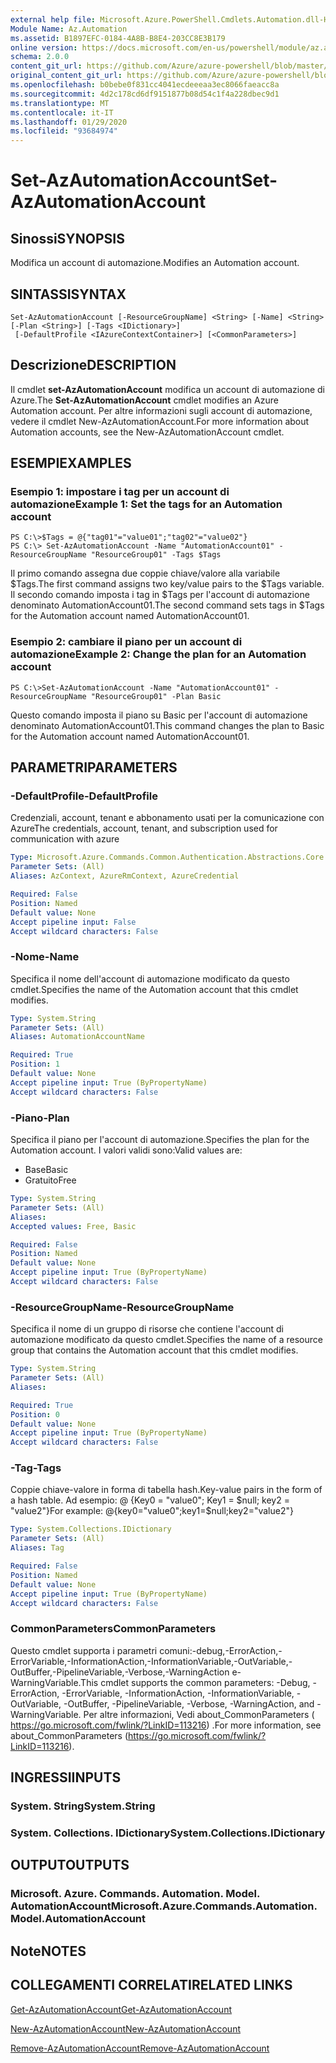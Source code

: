 ```yaml
---
external help file: Microsoft.Azure.PowerShell.Cmdlets.Automation.dll-Help.xml
Module Name: Az.Automation
ms.assetid: B1897EFC-0184-4A8B-B8E4-203CC8E3B179
online version: https://docs.microsoft.com/en-us/powershell/module/az.automation/set-azautomationaccount
schema: 2.0.0
content_git_url: https://github.com/Azure/azure-powershell/blob/master/src/Automation/Automation/help/Set-AzAutomationAccount.md
original_content_git_url: https://github.com/Azure/azure-powershell/blob/master/src/Automation/Automation/help/Set-AzAutomationAccount.md
ms.openlocfilehash: b0bebe0f831cc4041ecdeeeaa3ec8066faeacc8a
ms.sourcegitcommit: 4d2c178cd6df9151877b08d54c1f4a228dbec9d1
ms.translationtype: MT
ms.contentlocale: it-IT
ms.lasthandoff: 01/29/2020
ms.locfileid: "93684974"
---
```

# <span data-ttu-id="d95ff-101">Set-AzAutomationAccount</span><span class="sxs-lookup"><span data-stu-id="d95ff-101">Set-AzAutomationAccount</span></span>

## <span data-ttu-id="d95ff-102">Sinossi</span><span class="sxs-lookup"><span data-stu-id="d95ff-102">SYNOPSIS</span></span>
<span data-ttu-id="d95ff-103">Modifica un account di automazione.</span><span class="sxs-lookup"><span data-stu-id="d95ff-103">Modifies an Automation account.</span></span>

## <span data-ttu-id="d95ff-104">SINTASSI</span><span class="sxs-lookup"><span data-stu-id="d95ff-104">SYNTAX</span></span>

```
Set-AzAutomationAccount [-ResourceGroupName] <String> [-Name] <String> [-Plan <String>] [-Tags <IDictionary>]
 [-DefaultProfile <IAzureContextContainer>] [<CommonParameters>]
```

## <span data-ttu-id="d95ff-105">Descrizione</span><span class="sxs-lookup"><span data-stu-id="d95ff-105">DESCRIPTION</span></span>
<span data-ttu-id="d95ff-106">Il cmdlet **set-AzAutomationAccount** modifica un account di automazione di Azure.</span><span class="sxs-lookup"><span data-stu-id="d95ff-106">The **Set-AzAutomationAccount** cmdlet modifies an Azure Automation account.</span></span>
<span data-ttu-id="d95ff-107">Per altre informazioni sugli account di automazione, vedere il cmdlet New-AzAutomationAccount.</span><span class="sxs-lookup"><span data-stu-id="d95ff-107">For more information about Automation accounts, see the New-AzAutomationAccount cmdlet.</span></span>

## <span data-ttu-id="d95ff-108">ESEMPI</span><span class="sxs-lookup"><span data-stu-id="d95ff-108">EXAMPLES</span></span>

### <span data-ttu-id="d95ff-109">Esempio 1: impostare i tag per un account di automazione</span><span class="sxs-lookup"><span data-stu-id="d95ff-109">Example 1: Set the tags for an Automation account</span></span>
```
PS C:\>$Tags = @{"tag01"="value01";"tag02"="value02"}
PS C:\> Set-AzAutomationAccount -Name "AutomationAccount01" -ResourceGroupName "ResourceGroup01" -Tags $Tags
```

<span data-ttu-id="d95ff-110">Il primo comando assegna due coppie chiave/valore alla variabile $Tags.</span><span class="sxs-lookup"><span data-stu-id="d95ff-110">The first command assigns two key/value pairs to the $Tags variable.</span></span>
<span data-ttu-id="d95ff-111">Il secondo comando imposta i tag in $Tags per l'account di automazione denominato AutomationAccount01.</span><span class="sxs-lookup"><span data-stu-id="d95ff-111">The second command sets tags in $Tags for the Automation account named AutomationAccount01.</span></span>

### <span data-ttu-id="d95ff-112">Esempio 2: cambiare il piano per un account di automazione</span><span class="sxs-lookup"><span data-stu-id="d95ff-112">Example 2: Change the plan for an Automation account</span></span>
```
PS C:\>Set-AzAutomationAccount -Name "AutomationAccount01" -ResourceGroupName "ResourceGroup01" -Plan Basic
```

<span data-ttu-id="d95ff-113">Questo comando imposta il piano su Basic per l'account di automazione denominato AutomationAccount01.</span><span class="sxs-lookup"><span data-stu-id="d95ff-113">This command changes the plan to Basic for the Automation account named AutomationAccount01.</span></span>

## <span data-ttu-id="d95ff-114">PARAMETRI</span><span class="sxs-lookup"><span data-stu-id="d95ff-114">PARAMETERS</span></span>

### <span data-ttu-id="d95ff-115">-DefaultProfile</span><span class="sxs-lookup"><span data-stu-id="d95ff-115">-DefaultProfile</span></span>
<span data-ttu-id="d95ff-116">Credenziali, account, tenant e abbonamento usati per la comunicazione con Azure</span><span class="sxs-lookup"><span data-stu-id="d95ff-116">The credentials, account, tenant, and subscription used for communication with azure</span></span>

```yaml
Type: Microsoft.Azure.Commands.Common.Authentication.Abstractions.Core.IAzureContextContainer
Parameter Sets: (All)
Aliases: AzContext, AzureRmContext, AzureCredential

Required: False
Position: Named
Default value: None
Accept pipeline input: False
Accept wildcard characters: False
```

### <span data-ttu-id="d95ff-117">-Nome</span><span class="sxs-lookup"><span data-stu-id="d95ff-117">-Name</span></span>
<span data-ttu-id="d95ff-118">Specifica il nome dell'account di automazione modificato da questo cmdlet.</span><span class="sxs-lookup"><span data-stu-id="d95ff-118">Specifies the name of the Automation account that this cmdlet modifies.</span></span>

```yaml
Type: System.String
Parameter Sets: (All)
Aliases: AutomationAccountName

Required: True
Position: 1
Default value: None
Accept pipeline input: True (ByPropertyName)
Accept wildcard characters: False
```

### <span data-ttu-id="d95ff-119">-Piano</span><span class="sxs-lookup"><span data-stu-id="d95ff-119">-Plan</span></span>
<span data-ttu-id="d95ff-120">Specifica il piano per l'account di automazione.</span><span class="sxs-lookup"><span data-stu-id="d95ff-120">Specifies the plan for the Automation account.</span></span>
<span data-ttu-id="d95ff-121">I valori validi sono:</span><span class="sxs-lookup"><span data-stu-id="d95ff-121">Valid values are:</span></span>
- <span data-ttu-id="d95ff-122">Base</span><span class="sxs-lookup"><span data-stu-id="d95ff-122">Basic</span></span>
- <span data-ttu-id="d95ff-123">Gratuito</span><span class="sxs-lookup"><span data-stu-id="d95ff-123">Free</span></span>

```yaml
Type: System.String
Parameter Sets: (All)
Aliases:
Accepted values: Free, Basic

Required: False
Position: Named
Default value: None
Accept pipeline input: True (ByPropertyName)
Accept wildcard characters: False
```

### <span data-ttu-id="d95ff-124">-ResourceGroupName</span><span class="sxs-lookup"><span data-stu-id="d95ff-124">-ResourceGroupName</span></span>
<span data-ttu-id="d95ff-125">Specifica il nome di un gruppo di risorse che contiene l'account di automazione modificato da questo cmdlet.</span><span class="sxs-lookup"><span data-stu-id="d95ff-125">Specifies the name of a resource group that contains the Automation account that this cmdlet modifies.</span></span>

```yaml
Type: System.String
Parameter Sets: (All)
Aliases:

Required: True
Position: 0
Default value: None
Accept pipeline input: True (ByPropertyName)
Accept wildcard characters: False
```

### <span data-ttu-id="d95ff-126">-Tag</span><span class="sxs-lookup"><span data-stu-id="d95ff-126">-Tags</span></span>
<span data-ttu-id="d95ff-127">Coppie chiave-valore in forma di tabella hash.</span><span class="sxs-lookup"><span data-stu-id="d95ff-127">Key-value pairs in the form of a hash table.</span></span> <span data-ttu-id="d95ff-128">Ad esempio: @ {Key0 = "value0"; Key1 = $null; key2 = "value2"}</span><span class="sxs-lookup"><span data-stu-id="d95ff-128">For example: @{key0="value0";key1=$null;key2="value2"}</span></span>

```yaml
Type: System.Collections.IDictionary
Parameter Sets: (All)
Aliases: Tag

Required: False
Position: Named
Default value: None
Accept pipeline input: True (ByPropertyName)
Accept wildcard characters: False
```

### <span data-ttu-id="d95ff-129">CommonParameters</span><span class="sxs-lookup"><span data-stu-id="d95ff-129">CommonParameters</span></span>
<span data-ttu-id="d95ff-130">Questo cmdlet supporta i parametri comuni:-debug,-ErrorAction,-ErrorVariable,-InformationAction,-InformationVariable,-OutVariable,-OutBuffer,-PipelineVariable,-Verbose,-WarningAction e-WarningVariable.</span><span class="sxs-lookup"><span data-stu-id="d95ff-130">This cmdlet supports the common parameters: -Debug, -ErrorAction, -ErrorVariable, -InformationAction, -InformationVariable, -OutVariable, -OutBuffer, -PipelineVariable, -Verbose, -WarningAction, and -WarningVariable.</span></span> <span data-ttu-id="d95ff-131">Per altre informazioni, Vedi about_CommonParameters ( https://go.microsoft.com/fwlink/?LinkID=113216) .</span><span class="sxs-lookup"><span data-stu-id="d95ff-131">For more information, see about_CommonParameters (https://go.microsoft.com/fwlink/?LinkID=113216).</span></span>

## <span data-ttu-id="d95ff-132">INGRESSI</span><span class="sxs-lookup"><span data-stu-id="d95ff-132">INPUTS</span></span>

### <span data-ttu-id="d95ff-133">System. String</span><span class="sxs-lookup"><span data-stu-id="d95ff-133">System.String</span></span>

### <span data-ttu-id="d95ff-134">System. Collections. IDictionary</span><span class="sxs-lookup"><span data-stu-id="d95ff-134">System.Collections.IDictionary</span></span>

## <span data-ttu-id="d95ff-135">OUTPUT</span><span class="sxs-lookup"><span data-stu-id="d95ff-135">OUTPUTS</span></span>

### <span data-ttu-id="d95ff-136">Microsoft. Azure. Commands. Automation. Model. AutomationAccount</span><span class="sxs-lookup"><span data-stu-id="d95ff-136">Microsoft.Azure.Commands.Automation.Model.AutomationAccount</span></span>

## <span data-ttu-id="d95ff-137">Note</span><span class="sxs-lookup"><span data-stu-id="d95ff-137">NOTES</span></span>

## <span data-ttu-id="d95ff-138">COLLEGAMENTI CORRELATI</span><span class="sxs-lookup"><span data-stu-id="d95ff-138">RELATED LINKS</span></span>

[<span data-ttu-id="d95ff-139">Get-AzAutomationAccount</span><span class="sxs-lookup"><span data-stu-id="d95ff-139">Get-AzAutomationAccount</span></span>](./Get-AzAutomationAccount.md)

[<span data-ttu-id="d95ff-140">New-AzAutomationAccount</span><span class="sxs-lookup"><span data-stu-id="d95ff-140">New-AzAutomationAccount</span></span>](./New-AzAutomationAccount.md)

[<span data-ttu-id="d95ff-141">Remove-AzAutomationAccount</span><span class="sxs-lookup"><span data-stu-id="d95ff-141">Remove-AzAutomationAccount</span></span>](./Remove-AzAutomationAccount.md)
